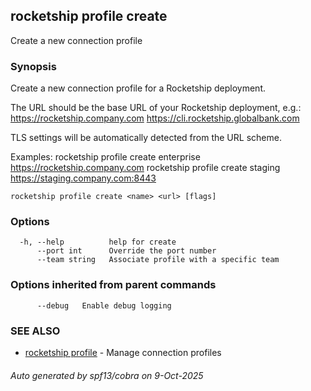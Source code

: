 ## rocketship profile create

Create a new connection profile

### Synopsis

Create a new connection profile for a Rocketship deployment.

The URL should be the base URL of your Rocketship deployment, e.g.:
  https://rocketship.company.com
  https://cli.rocketship.globalbank.com

TLS settings will be automatically detected from the URL scheme.

Examples:
  rocketship profile create enterprise https://rocketship.company.com
  rocketship profile create staging https://staging.company.com:8443

```
rocketship profile create <name> <url> [flags]
```

### Options

```
  -h, --help          help for create
      --port int      Override the port number
      --team string   Associate profile with a specific team
```

### Options inherited from parent commands

```
      --debug   Enable debug logging
```

### SEE ALSO

* [rocketship profile](rocketship_profile.md)	 - Manage connection profiles

###### Auto generated by spf13/cobra on 9-Oct-2025
